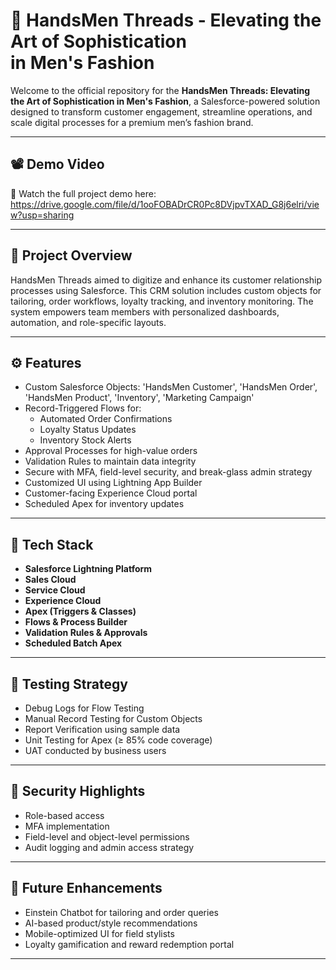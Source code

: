 # 🧥 HandsMen Threads - Elevating the Art of Sophistication in Men's Fashion

Welcome to the official repository for the **HandsMen Threads: Elevating the Art of Sophistication in Men's Fashion**, a Salesforce-powered solution designed to transform customer engagement, streamline operations, and scale digital processes for a premium men’s fashion brand.

---

## 📽️ Demo Video

📌 Watch the full project demo here:  
https://drive.google.com/file/d/1ooFOBADrCR0Pc8DVjpvTXAD_G8j6elri/view?usp=sharing

---

## 📖 Project Overview

HandsMen Threads aimed to digitize and enhance its customer relationship processes using Salesforce. This CRM solution includes custom objects for tailoring, order workflows, loyalty tracking, and inventory monitoring. The system empowers team members with personalized dashboards, automation, and role-specific layouts.

---

## ⚙️ Features

- Custom Salesforce Objects: 'HandsMen Customer', 'HandsMen Order', 'HandsMen Product', 'Inventory', 'Marketing Campaign'
- Record-Triggered Flows for:
  - Automated Order Confirmations
  - Loyalty Status Updates
  - Inventory Stock Alerts
- Approval Processes for high-value orders
- Validation Rules to maintain data integrity
- Secure with MFA, field-level security, and break-glass admin strategy
- Customized UI using Lightning App Builder
- Customer-facing Experience Cloud portal
- Scheduled Apex for inventory updates

---

## 🧰 Tech Stack

- **Salesforce Lightning Platform**
- **Sales Cloud**
- **Service Cloud**
- **Experience Cloud**
- **Apex (Triggers & Classes)**
- **Flows & Process Builder**
- **Validation Rules & Approvals**
- **Scheduled Batch Apex**

---

## 🧪 Testing Strategy

- Debug Logs for Flow Testing  
- Manual Record Testing for Custom Objects  
- Report Verification using sample data  
- Unit Testing for Apex (≥ 85% code coverage)  
- UAT conducted by business users

---

## 🔐 Security Highlights

- Role-based access
- MFA implementation
- Field-level and object-level permissions
- Audit logging and admin access strategy

---

## 🔮 Future Enhancements

- Einstein Chatbot for tailoring and order queries
- AI-based product/style recommendations
- Mobile-optimized UI for field stylists
- Loyalty gamification and reward redemption portal

---

